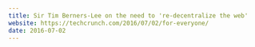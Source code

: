 ```yaml
---
title: Sir Tim Berners-Lee on the need to 're-decentralize the web'
website: https://techcrunch.com/2016/07/02/for-everyone/
date: 2016-07-02
---
```

